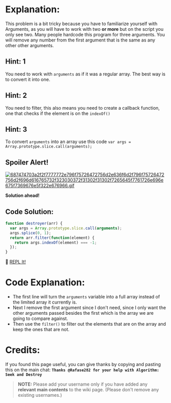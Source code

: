 # Explanation:
This problem is a bit tricky because you have to familiarize yourself with Arguments, as you will have to work with two **or more** but on the script you only see two. Many people hardcode this program for three arguments. You will remove any number from the first argument that is the same as any other other arguments.

## Hint: 1
You need to work with `arguments` as if it was a regular array. The best way is to convert it into one.

## Hint: 2
You need to filter, this also means you need to create a callback function, one that checks if the element is on the `indexOf()`

## Hint: 3
To convert `arguments` into an array use this code `var args = Array.prototype.slice.call(arguments);`

## Spoiler Alert!
[![687474703a2f2f7777772e796f75726472756d2e636f6d2f796f75726472756d2f696d616765732f323030372f31302f31302f7265645f7761726e696e675f7369676e5f322e676966.gif](https://files.gitter.im/FreeCodeCamp/Wiki/nlOm/thumb/687474703a2f2f7777772e796f75726472756d2e636f6d2f796f75726472756d2f696d616765732f323030372f31302f31302f7265645f7761726e696e675f7369676e5f322e676966.gif)](https://files.gitter.im/FreeCodeCamp/Wiki/nlOm/687474703a2f2f7777772e796f75726472756d2e636f6d2f796f75726472756d2f696d616765732f323030372f31302f31302f7265645f7761726e696e675f7369676e5f322e676966.gif)

**Solution ahead!**

## Code Solution:

```js
function destroyer(arr) {
  var args = Array.prototype.slice.call(arguments);
  args.splice(0, 1);
  return arr.filter(function(element) {
    return args.indexOf(element) === -1;
  });
}
```

:rocket: [REPL It!](https://repl.it/CLjU/35)

# Code Explanation:
- The first line will turn the `arguments` variable into a full array instead of the limited array it currently is.
- Next I remove the first argument since I don't need, since I only want the other arguments passed besides the first which is the array we are going to compare against.
- Then use the `filter()` to filter out the elements that are on the array and keep the ones that are not.

# Credits:
If you found this page useful, you can give thanks by copying and pasting this on the main chat: **`Thanks @Rafase282 for your help with Algorithm: Seek and Destroy`**

> **NOTE:** Please add your username only if you have added any **relevant main contents** to the wiki page. (Please don't remove any existing usernames.)

